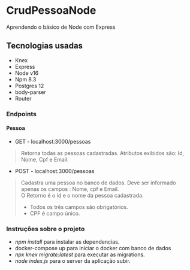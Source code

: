 # CrudPessoaNode
Aprendendo o básico de Node com Express
## Tecnologias usadas
- Knex
- Express
- Node v16
- Npm 8.3
- Postgres 12
- body-parser
- Router

### Endpoints
#### Pessoa
- GET - localhost:3000/pessoas
> Retorna todas as pessoas cadastradas. Atributos exibidos são: Id, Nome, Cpf e Email.
- POST - localhost:3000/pessoas
> Cadastra uma pessoa no banco de dados. Deve ser informado apenas os campos : Nome, cpf e Email.<br />
> O Retorno é o id e o nome da pessoa cadastrada.
> - Todos os três campos são obrigatórios.
> - CPF é campo único.

 ###  Instruções sobre o projeto
- _npm install_  para instalar as dependencias.
- docker-compose up para iniciar o docker com banco de dados
- _npx knex migrate:latest_ para executar as migrations.
- _node index.js_ para o server da aplicação subir.